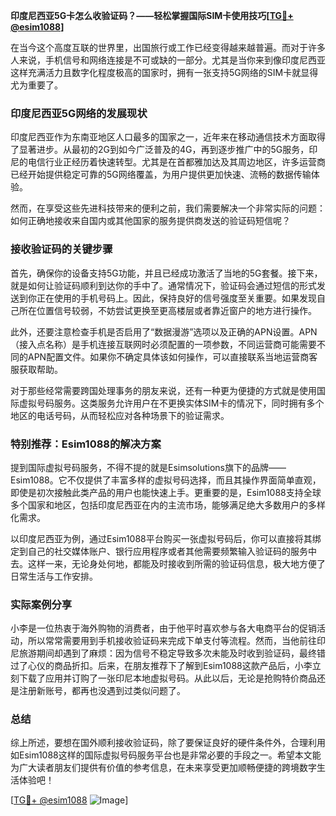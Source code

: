 **印度尼西亚5G卡怎么收验证码？——轻松掌握国际SIM卡使用技巧[[TG💪+ @esim1088](https://t.me/s/esim1088)]**

在当今这个高度互联的世界里，出国旅行或工作已经变得越来越普遍。而对于许多人来说，手机信号和网络连接是不可或缺的一部分。尤其是当你来到像印度尼西亚这样充满活力且数字化程度极高的国家时，拥有一张支持5G网络的SIM卡就显得尤为重要了。

### 印度尼西亚5G网络的发展现状

印度尼西亚作为东南亚地区人口最多的国家之一，近年来在移动通信技术方面取得了显著进步。从最初的2G到如今广泛普及的4G，再到逐步推广中的5G服务，印尼的电信行业正经历着快速转型。尤其是在首都雅加达及其周边地区，许多运营商已经开始提供稳定可靠的5G网络覆盖，为用户提供更加快速、流畅的数据传输体验。

然而，在享受这些先进科技带来的便利之前，我们需要解决一个非常实际的问题：如何正确地接收来自国内或其他国家的服务提供商发送的验证码短信呢？

### 接收验证码的关键步骤

首先，确保你的设备支持5G功能，并且已经成功激活了当地的5G套餐。接下来，就是如何让验证码顺利到达你的手中了。通常情况下，验证码会通过短信的形式发送到你正在使用的手机号码上。因此，保持良好的信号强度至关重要。如果发现自己所在位置信号较弱，不妨尝试更换至更高楼层或者靠近窗户的地方进行操作。

此外，还要注意检查手机是否启用了“数据漫游”选项以及正确的APN设置。APN（接入点名称）是手机连接互联网时必须配置的一项参数，不同运营商可能需要不同的APN配置文件。如果你不确定具体该如何操作，可以直接联系当地运营商客服获取帮助。

对于那些经常需要跨国处理事务的朋友来说，还有一种更为便捷的方式就是使用国际虚拟号码服务。这类服务允许用户在不更换实体SIM卡的情况下，同时拥有多个地区的电话号码，从而轻松应对各种场景下的验证需求。

### 特别推荐：Esim1088的解决方案

提到国际虚拟号码服务，不得不提的就是Esimsolutions旗下的品牌——Esim1088。它不仅提供了丰富多样的虚拟号码选择，而且其操作界面简单直观，即使是初次接触此类产品的用户也能快速上手。更重要的是，Esim1088支持全球多个国家和地区，包括印度尼西亚在内的主流市场，能够满足绝大多数用户的多样化需求。

以印度尼西亚为例，通过Esim1088平台购买一张虚拟号码后，你可以直接将其绑定到自己的社交媒体账户、银行应用程序或者其他需要频繁输入验证码的服务中去。这样一来，无论身处何地，都能及时接收到所需的验证码信息，极大地方便了日常生活与工作安排。

### 实际案例分享

小李是一位热衷于海外购物的消费者，由于他平时喜欢参与各大电商平台的促销活动，所以常常需要用到手机接收验证码来完成下单支付等流程。然而，当他前往印尼旅游期间却遇到了麻烦：因为信号不稳定导致多次未能及时收到验证码，最终错过了心仪的商品折扣。后来，在朋友推荐下了解到Esim1088这款产品后，小李立刻下载了应用并订购了一张印尼本地虚拟号码。从此以后，无论是抢购特价商品还是注册新账号，都再也没遇到过类似问题了。

### 总结

综上所述，要想在国外顺利接收验证码，除了要保证良好的硬件条件外，合理利用如Esim1088这样的国际虚拟号码服务平台也是非常必要的手段之一。希望本文能为广大读者朋友们提供有价值的参考信息，在未来享受更加顺畅便捷的跨境数字生活体验吧！

[[TG💪+ @esim1088](https://t.me/s/esim1088) ![Image](https://i.postimg.cc/4NQfJmqS/Snipaste-2025-05-13-00-14-12.png)]